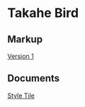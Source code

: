 # Takahe Bird

## Markup
[Version 1](https://timtim-101.github.io/bird/version1.html)

## Documents

[Style Tile](http://tim-davidson.com/takahe/style-tile.pdf)

